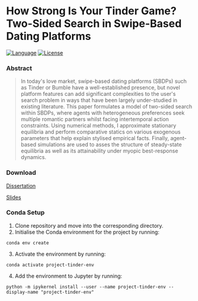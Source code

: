 # How Strong Is Your Tinder Game? <br/> Two-Sided Search in Swipe-Based Dating Platforms
[![Language](https://img.shields.io/badge/language-Python_3-54a4ff.svg?style=flat-square)](https://www.python.org)
[![License](https://img.shields.io/github/license/patohdzs/project-tinder?style=flat-square)](https://opensource.org/licenses/MIT)

### Abstract
> In today's love market, swipe-based dating platforms (SBDPs) such as Tinder or Bumble have a well-established presence, but novel platform features can add significant complexities to the user's search problem in ways that have been largely under-studied in existing literature. This paper formulates a model of two-sided search within SBDPs, where agents with heterogeneous preferences seek multiple romantic partners whilst facing intertemporal action constraints. Using numerical methods, I approximate stationary equilibria and perform comparative statics on various exogenous parameters that help explain stylised empirical facts. Finally, agent-based simulations are used to asses the structure of steady-state equilibria as well as its attainability under myopic best-response dynamics.  
  

### Download

[Dissertation](https://github.com/patohdzs/project-swipe/raw/main/dissertation/main.pdf) 

[Slides]() 


### Conda Setup
1. Clone repository and move into the corresponding directory.
2. Initialise the Conda environment for the project by running:
```
conda env create
```
3. Activate the environment by running:
```
conda activate project-tinder-env
```
4. Add the environment to Jupyter by running:
```
python -m ipykernel install --user --name project-tinder-env --display-name "project-tinder-env"
```
